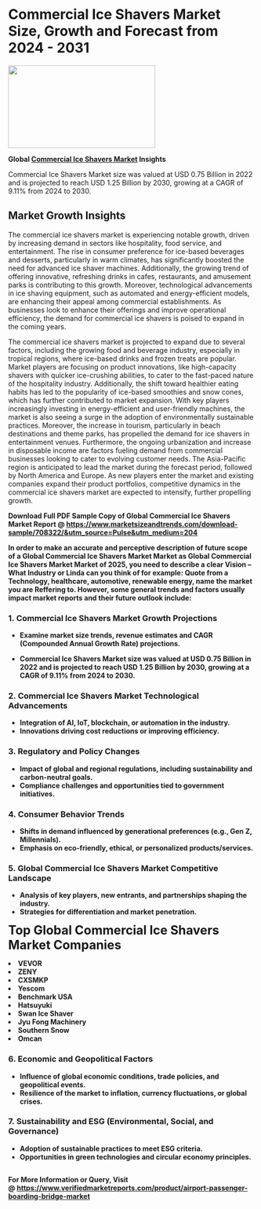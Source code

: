 <H1>Commercial Ice Shavers Market Size, Growth and Forecast from 2024 - 2031</H1><img class="aligncenter size-medium wp-image-584254" src="https://thirdeyenews.in/wp-content/uploads/2024/09/Global-Market-Research-300x168.jpeg" alt="" width="300" height="168" /><p><strong>Global&nbsp;<a href="https://www.marketsizeandtrends.com/download-sample/708322/&amp;utm_source=Pulse&amp;utm_medium=204">Commercial Ice Shavers Market</a> Insights</strong></p><p>Commercial Ice Shavers Market size was valued at USD 0.75 Billion in 2022 and is projected to reach USD 1.25 Billion by 2030, growing at a CAGR of 9.11% from 2024 to 2030.</p><p><h2>Market Growth Insights</h2> <p>The commercial ice shavers market is experiencing notable growth, driven by increasing demand in sectors like hospitality, food service, and entertainment. The rise in consumer preference for ice-based beverages and desserts, particularly in warm climates, has significantly boosted the need for advanced ice shaver machines. Additionally, the growing trend of offering innovative, refreshing drinks in cafes, restaurants, and amusement parks is contributing to this growth. Moreover, technological advancements in ice shaving equipment, such as automated and energy-efficient models, are enhancing their appeal among commercial establishments. As businesses look to enhance their offerings and improve operational efficiency, the demand for commercial ice shavers is poised to expand in the coming years.</p> <p><strong></strong></p> <p>The commercial ice shavers market is projected to expand due to several factors, including the growing food and beverage industry, especially in tropical regions, where ice-based drinks and frozen treats are popular. Market players are focusing on product innovations, like high-capacity shavers with quicker ice-crushing abilities, to cater to the fast-paced nature of the hospitality industry. Additionally, the shift toward healthier eating habits has led to the popularity of ice-based smoothies and snow cones, which has further contributed to market expansion. With key players increasingly investing in energy-efficient and user-friendly machines, the market is also seeing a surge in the adoption of environmentally sustainable practices. Moreover, the increase in tourism, particularly in beach destinations and theme parks, has propelled the demand for ice shavers in entertainment venues. Furthermore, the ongoing urbanization and increase in disposable income are factors fueling demand from commercial businesses looking to cater to evolving customer needs. The Asia-Pacific region is anticipated to lead the market during the forecast period, followed by North America and Europe. As new players enter the market and existing companies expand their product portfolios, competitive dynamics in the commercial ice shavers market are expected to intensify, further propelling growth.</p> <p><strong></p><p><span class=""><strong>Download Full PDF Sample Copy of Global Commercial Ice Shavers Market Report</strong> @ <a href="https://www.marketsizeandtrends.com/download-sample/708322/&amp;utm_source=Pulse&amp;utm_medium=204" target="_blank">https://www.marketsizeandtrends.com/download-sample/708322/&amp;utm_source=Pulse&amp;utm_medium=204</a></span></p><p>In order to make an accurate and perceptive description of future scope of a Global&nbsp;Commercial Ice Shavers Market Market as Global&nbsp;Commercial Ice Shavers Market Market of 2025, you need to describe a clear Vision &ndash; What Industry or Linda can you think of for example: Quote from a Technology, healthcare, automotive, renewable energy, name the market you are Reffering to. However, some general trends and factors usually impact market reports and their future outlook include:</p><h3>1.&nbsp;<strong>Commercial Ice Shavers Market Growth Projections</strong></h3><ul><li>Examine market size trends, revenue estimates and CAGR (Compounded Annual Growth Rate) projections.</li><li><p>Commercial Ice Shavers Market size was valued at USD 0.75 Billion in 2022 and is projected to reach USD 1.25 Billion by 2030, growing at a CAGR of 9.11% from 2024 to 2030.</p></li></ul><h3>2.&nbsp;<strong>Commercial Ice Shavers Market Technological Advancements</strong></h3><ul><li>Integration of AI, IoT, blockchain, or automation in the industry.</li><li>Innovations driving cost reductions or improving efficiency.</li></ul><h3>3.&nbsp;<strong>Regulatory and Policy Changes</strong></h3><ul><li>Impact of global and regional regulations, including sustainability and carbon-neutral goals.</li><li>Compliance challenges and opportunities tied to government initiatives.</li></ul><h3>4.&nbsp;<strong>Consumer Behavior Trends</strong></h3><ul><li>Shifts in demand influenced by generational preferences (e.g., Gen Z, Millennials).</li><li>Emphasis on eco-friendly, ethical, or personalized products/services.</li></ul><h3>5.&nbsp;<strong>Global Commercial Ice Shavers Market Competitive Landscape</strong></h3><ul><li>Analysis of key players, new entrants, and partnerships shaping the industry.</li><li>Strategies for differentiation and market penetration.</li></ul><p data-pm-slice="1 1 []"><span style="color: inherit; font-family: inherit; font-size: 25px;">Top Global Commercial Ice Shavers Market Companies</span></p><div class="" data-test-id=""><p><li>VEVOR</li><li> ZENY</li><li> CXSMKP</li><li> Yescom</li><li> Benchmark USA</li><li> Hatsuyuki</li><li> Swan Ice Shaver</li><li> Jyu Fong Machinery</li><li> Southern Snow</li><li> Omcan</li></p></div><h3>6.&nbsp;<strong>Economic and Geopolitical Factors</strong></h3><ul><li>Influence of global economic conditions, trade policies, and geopolitical events.</li><li>Resilience of the market to inflation, currency fluctuations, or global crises.</li></ul><h3>7.&nbsp;<strong>Sustainability and ESG (Environmental, Social, and Governance)</strong></h3><ul><li>Adoption of sustainable practices to meet ESG criteria.</li><li>Opportunities in green technologies and circular economy principles.</li></ul><h2><strong style="font-size: 14px;">For More Information or Query, Visit @&nbsp;</strong><a style="background-color: #ffffff; font-size: 14px;" href="https://www.marketsizeandtrends.com/report/commercial-ice-shavers-market/" target="_blank">https://www.verifiedmarketreports.com/product/airport-passenger-boarding-bridge-market</a></h2>
